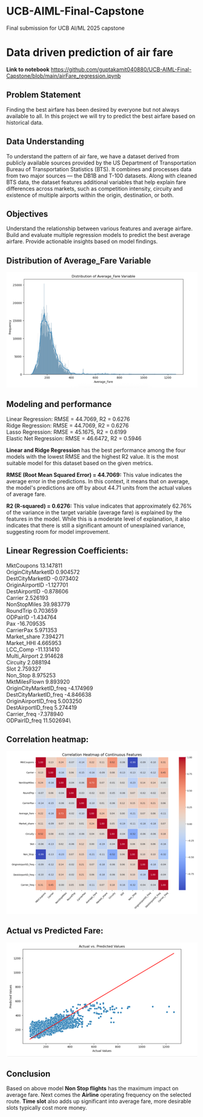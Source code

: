 # UCB-AIML-Final-Capstone
Final submission for UCB AI/ML 2025 capstone

# Data driven prediction of air fare

**Link to notebook** https://github.com/guptakamit040880/UCB-AIML-Final-Capstone/blob/main/airFare_regression.ipynb
## Problem Statement

Finding the best airfare has been desired by everyone but not always available to all. In this project we will try to predict the best airfare based on historical data.

## Data Understanding

To understand the pattern of air fare, we have a dataset derived from publicly available sources provided by the US Department of Transportation Bureau of Transportation Statistics (BTS). It combines and processes data from two major sources — the DB1B and T-100 datasets. Along with cleaned BTS data, the dataset features additional variables that help explain fare differences across markets, such as competition intensity, circuity and existence of multiple airports within the origin, destination, or both.

## Objectives

Understand the relationship between various features and average airfare. Build and evaluate multiple regression models to predict the best average airfare. Provide actionable insights based on model findings.

## Distribution of Average_Fare Variable
![](images/AverageFareDistribution.png)

## Modeling and performance

Linear Regression: RMSE = 44.7069, R2 = 0.6276\
Ridge Regression: RMSE = 44.7069, R2 = 0.6276\
Lasso Regression: RMSE = 45.1675, R2 = 0.6199\
Elastic Net Regression: RMSE = 46.6472, R2 = 0.5946


**Linear and Ridge Regression** has the best performance among the four models with the lowest RMSE and the highest R2 value. It is the most suitable model for this dataset based on the given metrics.

**RMSE (Root Mean Squared Error) = 44.7069:** This value indicates the average error in the predictions. In this context, it means that on average, the model's predictions are off by about 44.71 units from the actual values of average fare.

**R2 (R-squared) = 0.6276:** This value indicates that approximately 62.76% of the variance in the target variable (average fare) is explained by the features in the model. While this is a moderate level of explanation, it also indicates that there is still a significant amount of unexplained variance, suggesting room for model improvement.

## Linear Regression Coefficients:


MktCoupons                 13.147811\
OriginCityMarketID          0.904572\
DestCityMarketID           -0.073402\
OriginAirportID            -1.127701\
DestAirportID              -0.878606\
Carrier                     2.526193\
NonStopMiles               39.983779\
RoundTrip                   0.703659\
ODPairID                   -1.434764\
Pax                       -16.709535\
CarrierPax                  5.971353\
Market_share                7.394271\
Market_HHI                  4.665953\
LCC_Comp                  -11.131410\
Multi_Airport               2.914628\
Circuity                    2.088194\
Slot                        2.759327\
Non_Stop                    8.975253\
MktMilesFlown               9.893920\
OriginCityMarketID_freq    -4.174969\
DestCityMarketID_freq      -4.846638\
OriginAirportID_freq        5.003250\
DestAirportID_freq          5.274419\
Carrier_freq               -7.378940\
ODPairID_freq              11.502694\

## Correlation heatmap:

![](images/CorrelationHeatMap.png)

## Actual vs Predicted Fare:

![](images/ActualPredictedFare.png)

## Conclusion

Based on above model **Non Stop flights** has the maximum impact on average fare. Next comes the **Airline** operating frequency on the selected route. **Time slot** also adds up significant into average fare, more desirable slots typically cost more money.
